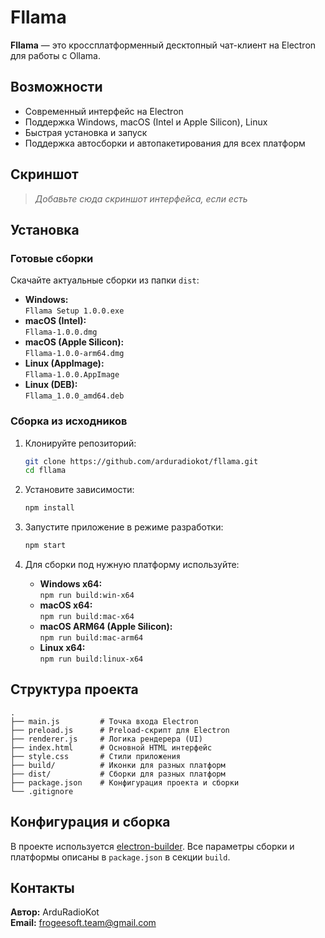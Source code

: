 # Fllama

**Fllama** — это кроссплатформенный десктопный чат-клиент на Electron для работы с Ollama.

## Возможности

- Современный интерфейс на Electron
- Поддержка Windows, macOS (Intel и Apple Silicon), Linux
- Быстрая установка и запуск
- Поддержка автосборки и автопакетирования для всех платформ

## Скриншот

> _Добавьте сюда скриншот интерфейса, если есть_

## Установка

### Готовые сборки

Скачайте актуальные сборки из папки `dist`:

- **Windows:**  
  `Fllama Setup 1.0.0.exe`
- **macOS (Intel):**  
  `Fllama-1.0.0.dmg`
- **macOS (Apple Silicon):**  
  `Fllama-1.0.0-arm64.dmg`
- **Linux (AppImage):**  
  `Fllama-1.0.0.AppImage`
- **Linux (DEB):**  
  `Fllama_1.0.0_amd64.deb`

### Сборка из исходников

1. Клонируйте репозиторий:
   ```sh
   git clone https://github.com/arduradiokot/fllama.git
   cd fllama
   ```

2. Установите зависимости:
   ```sh
   npm install
   ```

3. Запустите приложение в режиме разработки:
   ```sh
   npm start
   ```

4. Для сборки под нужную платформу используйте:
   - **Windows x64:**  
     `npm run build:win-x64`
   - **macOS x64:**  
     `npm run build:mac-x64`
   - **macOS ARM64 (Apple Silicon):**  
     `npm run build:mac-arm64`
   - **Linux x64:**  
     `npm run build:linux-x64`

## Структура проекта

```
.
├── main.js         # Точка входа Electron
├── preload.js      # Preload-скрипт для Electron
├── renderer.js     # Логика рендерера (UI)
├── index.html      # Основной HTML интерфейс
├── style.css       # Стили приложения
├── build/          # Иконки для разных платформ
├── dist/           # Сборки для разных платформ
├── package.json    # Конфигурация проекта и сборки
└── .gitignore
```

## Конфигурация и сборка

В проекте используется [electron-builder](https://www.electron.build/). Все параметры сборки и платформы описаны в `package.json` в секции `build`.

## Контакты

**Автор:** ArduRadioKot  
**Email:** frogeesoft.team@gmail.com  